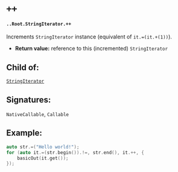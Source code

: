 # `++`

#### `..Root.StringIterator.++`

Increments `StringIterator` instance (equivalent of `it.=(it.+(1))`).

* **Return value:** reference to this (incremented) `StringIterator` 

## Child of:

[`StringIterator`](docs..Root.StringIterator.md)

## Signatures:

`NativeCallable`, `Callable`

## Example:

```c
auto str.=("Hello world!");
for (auto it.=(str.begin()).!=, str.end(), it.++, {
    basicOut(it.get());
});
```
